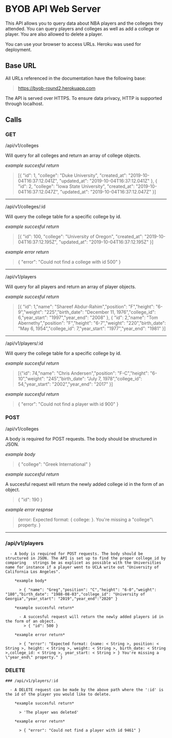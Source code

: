 # BYOB API Web Server
  This API allows you to query data about NBA players and the colleges they attended.  You can query players and colleges as well as add a college or player.  You are also allowed to delete a player.  

  You can use your browser to access URLs. Heroku was used for deployment. 

## Base URL

  All URLs referenced in the documentation have the following base: 

  > https://byob-round2.herokuapp.com

  The API is served over HTTPS. To ensure data privacy, HTTP is supported through localhost.

## Calls 

### GET
/api/v1/colleges

Will query for all colleges and return an array of college objects.
      
*example succesful return* 
        
> [{ "id": 1, "college": "Duke University", "created_at": "2019-10-04T16:37:12.041Z", "updated_at": "2019-10-04T16:37:12.041Z" }, { "id": 2, "college": "Iowa State University", "created_at": "2019-10-04T16:37:12.047Z", "updated_at": "2019-10-04T16:37:12.047Z" }]

---------

/api/v1/colleges/:id

Will query the college table for a specific college by id.

*example succesful return*
          
> [{ "id": 100, "college": "University of Oregon", "created_at": "2019-10-04T16:37:12.195Z", "updated_at": "2019-10-04T16:37:12.195Z" }]

*example error return*

> { "error": "Could not find a college with id 500" }

----------

/api/v1/players

Will query for all players and return an array of player objects.  

*example succesful return*

> [{ "id": 1,"name": "Shareef Abdur-Rahim","position": "F","height": "6-9","weight": "225","birth_date": "December  11, 1976","college_id": 6,"year_start": "1997","year_end": "2008" }, { "id": 2,"name": "Tom Abernethy","position": "F","height": "6-7","weight": "220","birth_date": "May 6, 1954","college_id": 7,"year_start": "1977","year_end": "1981" }]

-----------

/api/v1/players/:id

Will query the college table for a specific college by id.
        
*example succesful return*
          
> [{"id": 74,"name": "Chris Andersen","position": "F-C","height": "6-10","weight": "245","birth_date": "July 7, 1978","college_id": 54,"year_start": "2002","year_end": "2017" }]
        
*example succesful return*

> { "error": "Could not find a player with id 900" }

### POST 
/api/v1/colleges

 A body is required for POST requests. The body should be structured in JSON. 

 *example body*

 > { "college": "Greek International" }

 *example succesful return*

 A succesful request will return the newly added college id in the form of an object.
             
 > { "id": 190 }

 *example error respnse*

 > {error: Expected format: { college: <String> }. You're missing a \"college"\ property. }
  
  ------------

### /api/v1/players

      - A body is required for POST requests. The body should be structured in JSON. The API is set up to find the proper college_id by comparing   strings be as explicet as possible with the Universities name for instance if a player went to UCLA write out "University of California Los Angeles".

        *example body*

          > { "name": "Greg","position": "C","height": "6-0","weight": "180","birth_date": "1988-08-03","college_id": "University of Georgia","year_start": "2019","year_end":"2020" }
        
        *example succesful return*

          - A succesful request will return the newly added players id in the form of an object.
            > { "id": 500 }

        *example error return* 

          > { "error": "Expected format: {name: < String >, position: < String >, height: < String >, weight: < String >, birth_date: < String >,college_id: < String >, year_start: < String > } You're missing a \"year_end\" property." }

  ### DELETE
    ### /api/v1/players/:id

      - A DELETE request can be made by the above path where the ':id' is the id of the player you would like to delete.

        *example succesful return*

          > 'The player was deleted'

        *example error return*

          > { "error": "Could not find a player with id 9461" }

